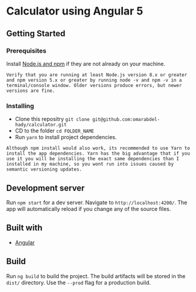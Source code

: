 # Calculator using Angular 5

## Getting Started

### Prerequisites

Install [Node.js and npm](https://nodejs.org/en/download/) if they are not already on your machine.

`Verify that you are running at least Node.js version 8.x or greater and npm version 5.x or greater by running node -v and npm -v in a terminal/console window. Older versions produce errors, but newer versions are fine.`

### Installing

* Clone this repositry `git clone git@github.com:omarabdel-hady/calculator.git`
* CD to the folder `cd FOLDER_NAME`
* Run `yarn` to install project dependencies.

`Although npm install would also work, its recommended to use Yarn to install the app dependencies. Yarn has the big advantage that if you use it you will be installing the exact same dependencies than I installed in my machine, so you wont run into issues caused by semantic versioning updates.`

## Development server

Run `npm start` for a dev server. Navigate to `http://localhost:4200/`. The app will automatically reload if you change any of the source files.

## Built with

* [Angular](https://angular.io/)

## Build

Run `ng build` to build the project. The build artifacts will be stored in the `dist/` directory. Use the `--prod` flag for a production build.
